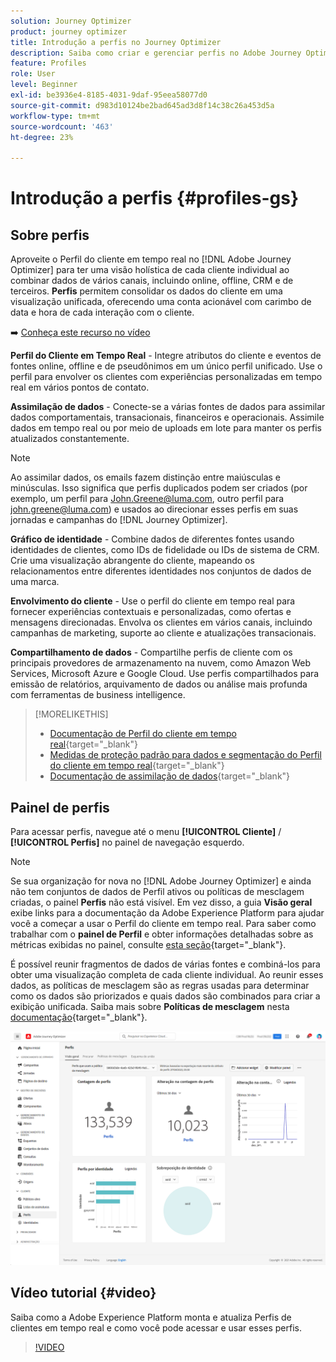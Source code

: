 ```yaml
---
solution: Journey Optimizer
product: journey optimizer
title: Introdução a perfis no Journey Optimizer
description: Saiba como criar e gerenciar perfis no Adobe Journey Optimizer
feature: Profiles
role: User
level: Beginner
exl-id: be3936e4-8185-4031-9daf-95eea58077d0
source-git-commit: d983d10124be2bad645ad3d8f14c38c26a453d5a
workflow-type: tm+mt
source-wordcount: '463'
ht-degree: 23%

---
```


# Introdução a perfis {#profiles-gs}

## Sobre perfis

Aproveite o Perfil do cliente em tempo real no [!DNL Adobe Journey Optimizer] para ter uma visão holística de cada cliente individual ao combinar dados de vários canais, incluindo online, offline, CRM e de terceiros. **Perfis** permitem consolidar os dados do cliente em uma visualização unificada, oferecendo uma conta acionável com carimbo de data e hora de cada interação com o cliente.

➡️ [Conheça este recurso no vídeo](#video)

**Perfil do Cliente em Tempo Real&#x200B;** - Integre atributos do cliente e eventos de fontes online, offline e de pseudônimos em um único perfil unificado. &#x200B;Use o perfil para envolver os clientes com experiências personalizadas em tempo real em vários pontos de contato. &#x200B;

**Assimilação de dados** - Conecte-se a várias fontes de dados para assimilar dados comportamentais, transacionais, financeiros e operacionais. Assimile dados em tempo real ou por meio de uploads em lote para manter os perfis atualizados constantemente.

>[!NOTE]
>
>Ao assimilar dados, os emails fazem distinção entre maiúsculas e minúsculas. Isso significa que perfis duplicados podem ser criados (por exemplo, um perfil para John.Greene@luma.com, outro perfil para john.greene@luma.com) e usados ao direcionar esses perfis em suas jornadas e campanhas do [!DNL Journey Optimizer].

**Gráfico de identidade** - Combine dados de diferentes fontes usando identidades de clientes, como IDs de fidelidade ou IDs de sistema de CRM. &#x200B;Crie uma visualização abrangente do cliente, mapeando os relacionamentos entre diferentes identidades nos conjuntos de dados de uma marca. &#x200B;

**Envolvimento do cliente** - Use o perfil do cliente em tempo real para fornecer experiências contextuais e personalizadas, como ofertas e mensagens direcionadas. &#x200B;Envolva os clientes em vários canais, incluindo campanhas de marketing, suporte ao cliente e atualizações transacionais. &#x200B;

**Compartilhamento de dados** - Compartilhe perfis de cliente com os principais provedores de armazenamento na nuvem, como Amazon Web Services, Microsoft Azure e Google Cloud. Use perfis compartilhados para emissão de relatórios, arquivamento de dados ou análise mais profunda com ferramentas de business intelligence.

>[!MORELIKETHIS]
>
>* [Documentação de Perfil do cliente em tempo real](https://experienceleague.adobe.com/docs/experience-platform/query/home.html?lang=pt-BR){target="_blank"}
>* [Medidas de proteção padrão para dados e segmentação do Perfil do cliente em tempo real](https://experienceleague.adobe.com/pt-br/docs/experience-platform/profile/guardrails){target="_blank"}
>* &#x200B;[Documentação de assimilação de dados](https://experienceleague.adobe.com/pt-br/docs/experience-platform/ingestion/home){target="_blank"}

## Painel de perfis

Para acessar perfis, navegue até o menu **[!UICONTROL Cliente]** / **[!UICONTROL Perfis]** no painel de navegação esquerdo.

>[!NOTE]
>
>Se sua organização for nova no [!DNL Adobe Journey Optimizer] e ainda não tem conjuntos de dados de Perfil ativos ou políticas de mesclagem criadas, o painel **Perfis** não está visível. Em vez disso, a guia **Visão geral** exibe links para a documentação da Adobe Experience Platform para ajudar você a começar a usar o Perfil do cliente em tempo real. Para saber como trabalhar com o **painel de Perfil** e obter informações detalhadas sobre as métricas exibidas no painel, consulte [esta seção](https://experienceleague.adobe.com/docs/experience-platform/profile/ui/user-guide.html?lang=pt-BR){target="_blank"}.

É possível reunir fragmentos de dados de várias fontes e combiná-los para obter uma visualização completa de cada cliente individual. Ao reunir esses dados, as políticas de mesclagem são as regras usadas para determinar como os dados são priorizados e quais dados são combinados para criar a exibição unificada. Saiba mais sobre **Políticas de mesclagem** nesta [documentação](https://experienceleague.adobe.com/docs/experience-platform/profile/merge-policies/ui-guide.html?lang=pt-BR){target="_blank"}.

![](assets/profiles-home.png)

## Vídeo tutorial {#video}

Saiba como a Adobe Experience Platform monta e atualiza Perfis de clientes em tempo real e como você pode acessar e usar esses perfis.

>[!VIDEO](https://video.tv.adobe.com/v/27251?quality=12)
